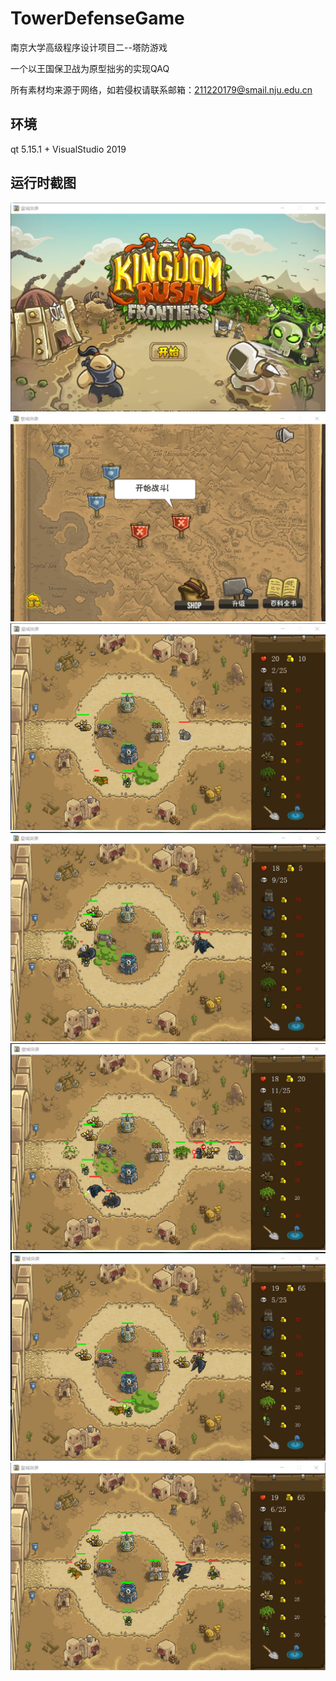 # TowerDefenseGame

南京大学高级程序设计项目二--塔防游戏

一个以王国保卫战为原型拙劣的实现QAQ

所有素材均来源于网络，如若侵权请联系邮箱：211220179@smail.nju.edu.cn

## 环境 

qt 5.15.1 + VisualStudio 2019

## 运行时截图

![image](shot1.png)
![image](shot2.png)
![image](shot3.png)
![image](shot4.png)
![image](shot5.png)
![image](shot6.png)
![image](shot7.png)
